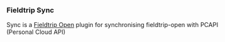 ### Fieldtrip Sync

Sync is a [Fieldtrip Open](https://github.com/edina/fieldtrip-open) plugin for synchronising fieldtrip-open with PCAPI (Personal Cloud API)
